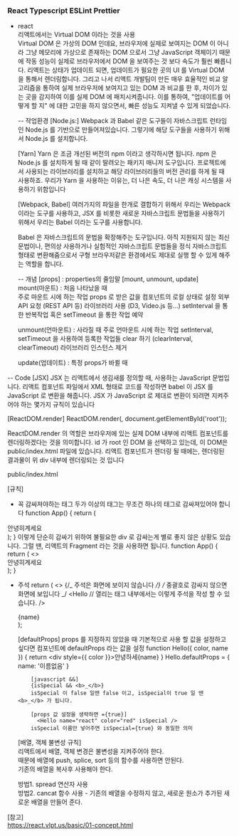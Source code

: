 ### React Typescript ESLint Prettier

- react  
   리액트에서는 Virtual DOM 이라는 것을 사용  
   Virtual DOM 은 가상의 DOM 인데요, 브라우저에 실제로 보여지는 DOM 이 아니라 그냥 메모리에 가상으로 존재하는 DOM 으로서 그냥 JavaScript 객체이기 때문에 작동 성능이 실제로 브라우저에서 DOM 을 보여주는 것 보다 속도가 훨씬 빠릅니다. 리액트는 상태가 업데이트 되면, 업데이트가 필요한 곳의 UI 를 Virtual DOM 을 통해서 렌더링합니다. 그리고 나서 리액트 개발팀이 만든 매우 효율적인 비교 알고리즘을 통하여 실제 브라우저에 보여지고 있는 DOM 과 비교를 한 후, 차이가 있는 곳을 감지하여 이를 실제 DOM 에 패치시켜줍니다. 이를 통하여, "업데이트를 어떻게 할 지" 에 대한 고민을 하지 않으면서, 빠른 성능도 지켜낼 수 있게 되었습니다.

  -- 작업환경
  [Node.js:]
  Webpack 과 Babel 같은 도구들이 자바스크립트 런타임인 Node.js 를 기반으로 만들어져있습니다. 그렇기에 해당 도구들을 사용하기 위해서 Node.js 를 설치합니다.

  [Yarn]
  Yarn 은 조금 개선된 버전의 npm 이라고 생각하시면 됩니다. npm 은 Node.js 를 설치하게 될 때 같이 딸려오는 패키지 매니저 도구입니다. 프로젝트에서 사용되는 라이브러리를 설치하고 해당 라이브러리들의 버전 관리를 하게 될 때 사용하죠. 우리가 Yarn 을 사용하는 이유는, 더 나은 속도, 더 나은 캐싱 시스템을 사용하기 위함입니다

  [Webpack, Babel]
  여러가지의 파일을 한개로 결합하기 위해서 우리는 Webpack 이라는 도구를 사용하고, JSX 를 비롯한 새로운 자바스크립트 문법들을 사용하기 위해서 우리는 Babel 이라는 도구를 사용합니다.

  Babel 은 자바스크립트의 문법을 확장해주는 도구입니다. 아직 지원되지 않는 최신 문법이나, 편의상 사용하거나 실험적인 자바스크립트 문법들을 정식 자바스크립트 형태로 변환해줌으로서 구형 브라우저같은 환경에서도 제대로 실행 할 수 있게 해주는 역할을 합니다.

  -- 개념
  [props] : properties의 줄임말
  [mount, unmount, update]  
   mount(마운트) : 처음 나타났을 때  
   주로 마운트 시에 하는 작업
  props 로 받은 값을 컴포넌트의 로컬 상태로 설정
  외부 API 요청 (REST API 등)
  라이브러리 사용 (D3, Video.js 등...)
  setInterval 을 통한 반복작업 혹은 setTimeout 을 통한 작업 예약

  unmount(언마운트) : 사라질 때
  주로 언마운트 시에 하는 작업
  setInterval, setTimeout 을 사용하여 등록한 작업들 clear 하기 (clearInterval, clearTimeout)
  라이브러리 인스턴스 제거

  update(업데이트) : 특정 props가 바뀔 때

-- Code
[JSX]
JSX 는 리액트에서 생김새를 정의할 때, 사용하는 JavaScript 문법입니다.
리액트 컴포넌트 파일에서 XML 형태로 코드를 작성하면 babel 이 JSX 를 JavaScript 로 변환을 해줍니다. JSX 가 JavaScript 로 제대로 변환이 되려면 지켜주어야 하는 몇가지 규칙이 있습니다

[ReactDOM.render]
ReactDOM.render(<App />, document.getElementById('root'));

ReactDOM.render 의 역할은 브라우저에 있는 실제 DOM 내부에 리액트 컴포넌트를 렌더링하겠다는 것을 의미합니다. id 가 root 인 DOM 을 선택하고 있는데, 이 DOM은 public/index.html 파일에 있습니다. 리액트 컴포넌트가 렌더링 될 때에는, 렌더링된 결과물이 위 div 내부에 렌더링되는 것 입니다

public/index.html

  <div id="root"></div>

[규칙]

- 꼭 감싸져야하는 태그
두가 이상의 태그는 무조건 하나의 태그로 감싸져있어야 합니다
function App() {
return (
<div>
<Hello />
<div>안녕히계세요</div>
</div>
);
}
이렇게 단순히 감싸기 위하여 불필요한 div 로 감싸는게 별로 좋지 않은 상황도 있습니다. 그럴 땐, 리액트의 Fragment 라는 것을 사용하면 됩니다.
function App() {
  return (
    <>
      <Hello />
      <div>안녕히계세요</div>
    </>
  );
}

- 주석
  return (
  <>
  {/_ 주석은 화면에 보이지 않습니다 _/}
  /_ 중괄호로 감싸지 않으면 화면에 보입니다 _/
  <Hello
  // 열리는 태그 내부에서는 이렇게 주석을 작성 할 수 있습니다.
  />
  <div style={style}>{name}</div>
  <div className="gray-box"></div>
  </>
  );

  [defaultProps]
  props 를 지정하지 않았을 때 기본적으로 사용 할 값을 설정하고 싶다면 컴포넌트에 defaultProps 라는 값을 설정
  function Hello({ color, name }) {
  return <div style={{ color }}>안녕하세{name}</div>
  }
  Hello.defaultProps = {
  name: '이름없음'
  }

          [javascript &&]
          {isSpecial && <b>_</b>}
          isSpecial 이 false 일땐 false 이고, isSpecial이 true 일 땐 <b>_</b> 가 됩니다.

          [props 값 설정을 생략하면 ={true}]
            <Hello name="react" color="red" isSpecial />
          isSpecial 이름만 넣어주면 isSpecial={true} 와 동일한 의미

  [배열, 객체 불변성 규칙]  
  리액트에서 배열, 객체 변경은 불변성을 지켜주어야 한다.  
  때문에 배열에 push, splice, sort 등의 함수를 사용하면 안된다.  
  기존의 배열을 복사후 사용해야 한다.

  방법1. spread 연산자 사용  
  방법2. cancat 함수 사용 - 기존의 배열을 수정하지 않고, 새로운 원소가 추가된 새로운 배열을 만들어 준다.

[참고]  
 https://react.vlpt.us/basic/01-concept.html
